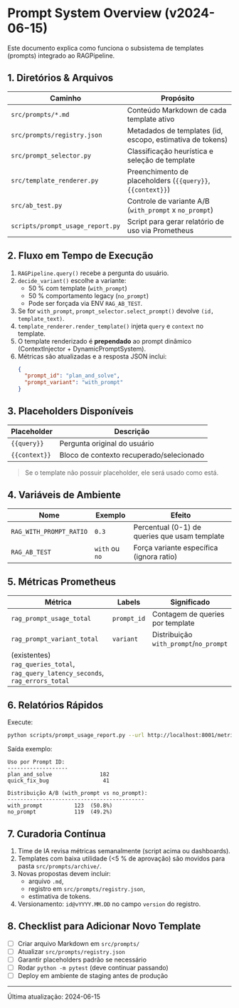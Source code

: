 # Prompt System Overview (v2024-06-15)

Este documento explica como funciona o subsistema de templates (prompts) integrado ao RAGPipeline.

## 1. Diretórios & Arquivos

| Caminho | Propósito |
|---------|-----------|
| `src/prompts/*.md` | Conteúdo Markdown de cada template ativo |
| `src/prompts/registry.json` | Metadados de templates (id, escopo, estimativa de tokens) |
| `src/prompt_selector.py` | Classificação heurística e seleção de template |
| `src/template_renderer.py` | Preenchimento de placeholders (`{{query}}`, `{{context}}`) |
| `src/ab_test.py` | Controle de variante A/B (`with_prompt` x `no_prompt`) |
| `scripts/prompt_usage_report.py` | Script para gerar relatório de uso via Prometheus |

## 2. Fluxo em Tempo de Execução
1. `RAGPipeline.query()` recebe a pergunta do usuário.
2. `decide_variant()` escolhe a variante:
   - 50 % com template (`with_prompt`)
   - 50 % comportamento legacy (`no_prompt`)
   - Pode ser forçada via ENV `RAG_AB_TEST`.
3. Se for `with_prompt`, `prompt_selector.select_prompt()` devolve `(id, template_text)`.
4. `template_renderer.render_template()` injeta `query` e `context` no template.
5. O template renderizado é **prependado** ao prompt dinâmico (ContextInjector + DynamicPromptSystem).
6. Métricas são atualizadas e a resposta JSON inclui:
   ```json
   {
     "prompt_id": "plan_and_solve",
     "prompt_variant": "with_prompt"
   }
   ```

## 3. Placeholders Disponíveis
| Placeholder | Descrição |
|-------------|-----------|
| `{{query}}` | Pergunta original do usuário |
| `{{context}}` | Bloco de contexto recuperado/selecionado |

> Se o template não possuir placeholder, ele será usado como está.

## 4. Variáveis de Ambiente
| Nome | Exemplo | Efeito |
|------|---------|--------|
| `RAG_WITH_PROMPT_RATIO` | `0.3` | Percentual (0-1) de queries que usam template |
| `RAG_AB_TEST` | `with` ou `no` | Força variante específica (ignora ratio) |

## 5. Métricas Prometheus
| Métrica | Labels | Significado |
|---------|--------|-------------|
| `rag_prompt_usage_total` | `prompt_id` | Contagem de queries por template |
| `rag_prompt_variant_total` | `variant` | Distribuição `with_prompt`/`no_prompt` |
| (existentes) `rag_queries_total`, `rag_query_latency_seconds`, `rag_errors_total` |

## 6. Relatórios Rápidos
Execute:
```bash
python scripts/prompt_usage_report.py --url http://localhost:8001/metrics
```
Saída exemplo:
```
Uso por Prompt ID:
-------------------
plan_and_solve               182
quick_fix_bug                 41

Distribuição A/B (with_prompt vs no_prompt):
-------------------------------------------
with_prompt          123  (50.8%)
no_prompt            119  (49.2%)
```

## 7. Curadoria Contínua
1. Time de IA revisa métricas semanalmente (script acima ou dashboards).  
2. Templates com baixa utilidade (<5 % de aprovação) são movidos para pasta `src/prompts/archive/`.  
3. Novas propostas devem incluir:
   - arquivo `.md`,
   - registro em `src/prompts/registry.json`,
   - estimativa de tokens.
4. Versionamento: `id@vYYYY.MM.DD` no campo `version` do registro.

## 8. Checklist para Adicionar Novo Template
- [ ] Criar arquivo Markdown em `src/prompts/`
- [ ] Atualizar `src/prompts/registry.json`
- [ ] Garantir placeholders padrão se necessário
- [ ] Rodar `python -m pytest` (deve continuar passando)
- [ ] Deploy em ambiente de staging antes de produção

---
Última atualização: 2024-06-15 